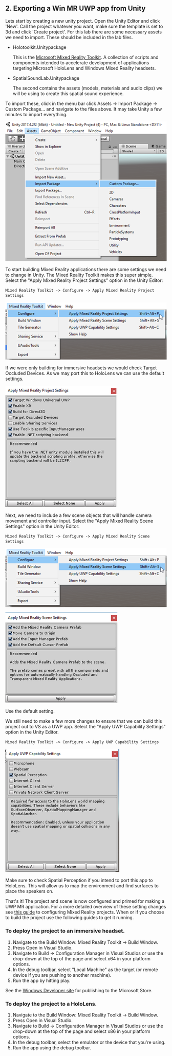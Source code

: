 ## 2. Exporting a Win MR UWP app from Unity

Lets start by creating a new unity project. Open the Unity Editor and click 'New'. Call the project whatever you want, make sure the template is set to 3d and click 'Create project'. For this lab there are some necessary assets we need to import. These should be included in the lab files.

* Holotoolkit.Unitypackage

    This is the [Microsoft Mixed Reality Toolkit](https://github.com/Microsoft/MixedRealityToolkit-Unity/). A collection of scripts and components intended to accelerate development of applications targeting Microsoft HoloLens and Windows Mixed Reality headsets.  
    
* SpatialSoundLab.Unitypackage
    
    The second contains the assets (models, materials and audio clips) we will be using to create this spatial sound experience.

To import these, click in the menu bar click Assets -> Import Package -> Custom Package... and navigate to the files above. It may take Unity a few minutes to import everything.

![import packages](../media/0.png)

To start building Mixed Reality applications there are some settings we need to change in Unity. The Mixed Reality Toolkit makes this super simple. Select the "Apply Mixed Reality Project Settings" option in the Unity Editor:

    Mixed Reality Toolkit -> Configure -> Apply Mixed Reality Project Settings

![apply mixed reality project settings](../media/1.png)

If we were only building for immersive headsets we would check Target Occluded Devices. As we may port this to HoloLens we can use the default settings. 

![mixed reality project settings](../media/2.png)

Next, we need to include a few scene objects that will handle camera movement and controller input. Select the "Apply Mixed Reality Scene Settings" option in the Unity Editor:

    Mixed Reality Toolkit -> Configure -> Apply Mixed Reality Scene Settings

![apply mixed reality scene settings](../media/3.png)

![mixed reality scene settings](../media/4.png)

Use the default setting.

We still need to make a few more changes to ensure that we can build this project out to VS as a UWP app. Select the "Apply UWP Capability Settings" option in the Unity Editor.

    Mixed Reality Toolkit -> Configure -> Apply UWP Capability Settings

![apply UWP Capability Settings](../media/5.png)

Make sure to check Spatial Perception if you intend to port this app to HoloLens. This will allow us to map the environment and find surfaces to place the speakers on. 

That's it! The project and scene is now configured and primed for making a UWP MR application. For a more detailed overview of these setting changes see [this guide](https://docs.microsoft.com/en-us/windows/mixed-reality/unity-development-overview#configuring-a-new-unity-project-for-windows-mixed-reality) to configuring Mixed Reality projects. When or if you choose to build the project use the following guides to get it running.

### To deploy the project to an immersive headset.
1. Navigate to the Build Window: Mixed Reality Toolkit -> Build Window.
2. Press Open in Visual Studio.
3. Navigate to Build -> Configuration Manager in Visual Studios or use the drop-down at the top of the page and select x64 in your platform options.
4. In the debug toolbar, select "Local Machine" as the target (or remote device if you are pushing to another machine).
5. Run the app by hitting play.

See the [Windows Developer site](https://docs.microsoft.com/en-us/windows/uwp/publish/) for publishing to the Microsoft Store.

### To deploy the project to a HoloLens.
1. Navigate to the Build Window: Mixed Reality Toolkit -> Build Window.
2. Press Open in Visual Studio.
3. Navigate to Build -> Configuration Manager in Visual Studios or use the drop-down at the top of the page and select x86 in your platform options.
4. In the debug toolbar, select the emulator or the device that you're using.
5. Run the app using the debug toolbar.